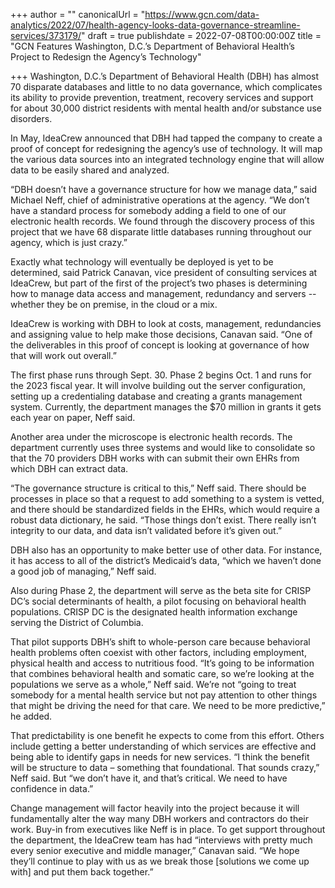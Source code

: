 +++
author = ""
canonicalUrl = "https://www.gcn.com/data-analytics/2022/07/health-agency-looks-data-governance-streamline-services/373179/"
draft = true
publishdate = 2022-07-08T00:00:00Z
title = "GCN Features Washington, D.C.’s Department of Behavioral Health’s Project to Redesign the Agency’s Technology"

+++
Washington, D.C.’s Department of Behavioral Health (DBH) has almost 70 disparate databases and little to no data governance, which complicates its ability to provide prevention, treatment, recovery services and support for about 30,000 district residents with mental health and/or substance use disorders.

In May, IdeaCrew announced that DBH had tapped the company to create a proof of concept for redesigning the agency’s use of technology. It will map the various data sources into an integrated technology engine that will allow data to be easily shared and analyzed.

“DBH doesn’t have a governance structure for how we manage data,” said Michael Neff, chief of administrative operations at the agency. “We don’t have a standard process for somebody adding a field to one of our electronic health records. We found through the discovery process of this project that we have 68 disparate little databases running throughout our agency, which is just crazy.”

Exactly what technology will eventually be deployed is yet to be determined, said Patrick Canavan, vice president of consulting services at IdeaCrew, but part of the first of the project’s two phases is determining how to manage data access and management, redundancy and servers -- whether they be on premise, in the cloud or a mix.

IdeaCrew is working with DBH to look at costs, management, redundancies and assigning value to help make those decisions, Canavan said. “One of the deliverables in this proof of concept is looking at governance of how that will work out overall.”

The first phase runs through Sept. 30. Phase 2 begins Oct. 1 and runs for the 2023 fiscal year. It will involve building out the server configuration, setting up a credentialing database and creating a grants management system. Currently, the department manages the $70 million in grants it gets each year on paper, Neff said.

Another area under the microscope is electronic health records. The department currently uses three systems and would like to consolidate so that the 70 providers DBH works with can submit their own EHRs from which DBH can extract data.

“The governance structure is critical to this,” Neff said. There should be processes in place so that a request to add something to a system is vetted, and there should be standardized fields in the EHRs, which would require a robust data dictionary, he said. “Those things don’t exist. There really isn’t integrity to our data, and data isn’t validated before it’s given out.”

DBH also has an opportunity to make better use of other data. For instance, it has access to all of the district’s Medicaid’s data, “which we haven’t done a good job of managing,” Neff said.

Also during Phase 2, the department will serve as the beta site for CRISP DC’s social determinants of health, a pilot focusing on behavioral health populations. CRISP DC is the designated health information
exchange serving the District of Columbia.

That pilot supports DBH’s shift to whole-person care because behavioral health problems often coexist with other factors, including employment, physical health and access to nutritious food. “It’s going to be information that combines behavioral health and somatic care, so we’re looking at the populations we serve as a whole,” Neff said. We’re not “going to treat somebody for a mental health service but not pay attention to other things that might be driving the need for that care. We need to be more predictive,” he added.

That predictability is one benefit he expects to come from this effort. Others include getting a better understanding of which services are effective and being able to identify gaps in needs for new services. “I think the benefit will be structure to data – something that foundational. That sounds crazy,” Neff said. But “we don’t have it, and that’s critical. We need to have confidence in data.”

Change management will factor heavily into the project because it will fundamentally alter the way many DBH workers and contractors do their work. Buy-in from executives like Neff is in place. To get support throughout the department, the IdeaCrew team has had “interviews with pretty much every senior executive and middle manager,” Canavan said. “We hope they’ll continue to play with us as we break those [solutions we come up with] and put them back together.”